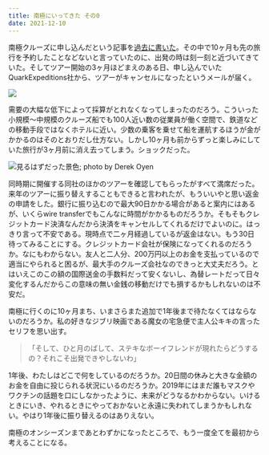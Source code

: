 ```yaml
---
title: 南極にいってきた その0
date: 2021-12-10
---
```


南極クルーズに申し込んだという記事を[過去に書いた](/post/1615706385/)。その中で10ヶ月も先の旅行を予約したことなどないと言っていたのに、出発の時は刻一刻と近づいてきていた。そしてツアー開始の3ヶ月ほどまえのある日、申し込んでいたQuarkExpeditions社から、ツアーがキャンセルになったというメールが届く。

![](https://img.xar.sh/i-TTVnnvF-X2.png)

需要の大幅な低下によって採算がとれなくなってしまったのだろう。こういった小規模〜中規模のクルーズ船でも100人近い数の従業員が働く空間で、鉄道などの移動手段ではなくホテルに近い。少数の乗客を乗せて船を運航するほうが金がかかるのはそのとおりだし仕方ない。しかし10ヶ月も前からずっと楽しみにしていた旅行が3ヶ月前に消え去ってしまう。ショックだった。

![見るはずだった景色; photo by Derek Oyen](https://img.xar.sh/58e5512a1caa39ee.jpeg)

同時期に開催する同社のほかのツアーを確認してもらったがすべて満席だった。来年のツアーに振り替えすることもできると言われたが、もういいやと思い返金の申請をした。銀行に振り込むので最大90日かかる場合があると案内にはあるが、いくらwire transferでもこんなに時間がかかるものだろうか。そもそもクレジットカード決済なんだから決済をキャンセルしてくれるだけでよいのに。はっきり言って不安である。現時点で二ヶ月経過しているが返金はない。もう30日待ってみることにする。クレジットカード会社が保険になってくれるのだろうか。なにもわからない。友人と二人分、200万円以上のお金を支払っているので適当にやられると困るが、最大手のクルーズ会社なのできっと大丈夫だろう。とはいえこのこの額の国際送金の手数料だって安くないし、為替レートだって日々変化するんだからこの意味の無い金銭の移動だけでも損するかもしれないのは不安だ。

南極に行くのに10ヶ月まち、いまさらまた追加で1年後まで待たなくてはならないのだろうか。私の好きなジブリ映画である魔女の宅急便で主人公キキの言ったセリフを思い出す。

>「そして、ひと月のばして、ステキなボーイフレンドが現れたらどうするの？それこそ出発できやしないわ」

1年後、わたしはどこで何をしているのだろうか。20日間の休みと大きな金額のお金を自由に投じられる状況にいるのだろうか。2019年にはまだ誰もマスクやワクチンの話題を口にしなかったように、未来がどうなるかわからない。いけるときにいき、やれるときにやっておかないと永遠に失われてしまうかもしれない。やはり1年後に振り替えるのはありえない。

南極のオンシーズンまであとわずかになったところで、もう一度全てを最初から考えることになる。
